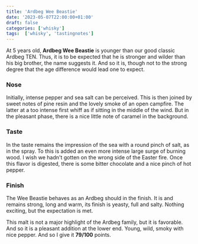 ```yaml
---
title: 'Ardbeg Wee Beastie'
date: '2023-05-07T22:00:00+01:00'
draft: false
categories: ['whisky']
tags:  ['whisky', 'tastingnotes']
---
```


At 5 years old, **Ardbeg Wee Beastie** is younger than our good classic Ardbeg TEN. Thus, it is to be expected that he is stronger and wilder than his big brother, the name suggests it. And so it is, though not to the strong degree that the age difference would lead one to expect. 

### Nose

Initially, intense pepper and sea salt can be perceived. This is then joined by sweet notes of pine resin and the lovely smoke of an open campfire. The latter at a too intense first whiff as if sitting in the middle of the wind. But in the pleasant phase, there is a nice little note of caramel in the background.

### Taste

In the taste remains the impression of the sea with a round pinch of salt, as in the spray. To this is added an even more intense large surge of burning wood. I wish we hadn't gotten on the wrong side of the Easter fire. Once this flavor is digested, there is some bitter chocolate and a nice pinch of hot pepper.

### Finish

The Wee Beastie behaves as an Ardbeg should in the finish. It is and remains strong, long and warm, its finish is yeasty, full and salty. Nothing exciting, but the expectation is met.

This malt is not a major highlight of the Ardbeg family, but it is favorable. And so it is a pleasant addition at the lower end. Young, wild, smoky with nice pepper. And so I give it **79/100** points.
